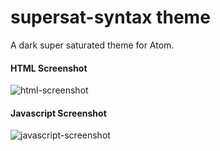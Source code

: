 # supersat-syntax theme
A dark super saturated theme for Atom.

#### HTML Screenshot
![html-screenshot](drdanryan.github.io/images/supersat-html.png)

#### Javascript Screenshot
![javascript-screenshot](drdanryan.github.io/images/supersat-javascript.png)

